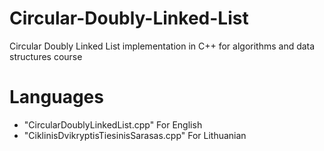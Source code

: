 # Circular-Doubly-Linked-List
Circular Doubly Linked List implementation in C++ for algorithms and data structures course

# Languages
* "CircularDoublyLinkedList.cpp" For English
* "CiklinisDvikryptisTiesinisSarasas.cpp" For Lithuanian
